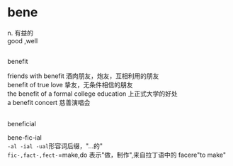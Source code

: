 # bene

n. 有益的  
good ,well

## 

benefit

friends with benefit 酒肉朋友，炮友，互相利用的朋友  
benefit of true love 挚友，无条件相信的朋友  
the benefit of a formal college education 上正式大学的好处  
a benefit concert 慈善演唱会

## 

beneficial

bene-fic-ial  
`-al -ial -ual`形容词后缀，"...的"  
`fic-,fact-,fect-`=make,do 表示"做，制作",来自拉丁语中的 facere"to make"
